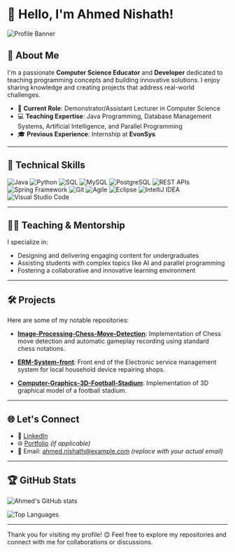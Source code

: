 # 👋 Hello, I'm Ahmed Nishath!

![Profile Banner](https://via.placeholder.com/1200x300.png?text=Welcome+to+My+GitHub+Profile)

## 🚀 About Me
I'm a passionate **Computer Science Educator** and **Developer** dedicated to teaching programming concepts and building innovative solutions. I enjoy sharing knowledge and creating projects that address real-world challenges.

- 🌟 **Current Role**: Demonstrator/Assistant Lecturer in Computer Science
- 💻 **Teaching Expertise**: Java Programming, Database Management Systems, Artificial Intelligence, and Parallel Programming
- 🎓 **Previous Experience**: Internship at **EvonSys**

---

## 💼 Technical Skills

![Java](https://img.shields.io/badge/Java-ED8B00?style=for-the-badge&logo=java&logoColor=white)
![Python](https://img.shields.io/badge/Python-3776AB?style=for-the-badge&logo=python&logoColor=white)
![SQL](https://img.shields.io/badge/SQL-4479A1?style=for-the-badge&logo=postgresql&logoColor=white)
![MySQL](https://img.shields.io/badge/MySQL-4479A1?style=for-the-badge&logo=mysql&logoColor=white)
![PostgreSQL](https://img.shields.io/badge/PostgreSQL-336791?style=for-the-badge&logo=postgresql&logoColor=white)
![REST APIs](https://img.shields.io/badge/REST-02569B?style=for-the-badge&logo=rest&logoColor=white)
![Spring Framework](https://img.shields.io/badge/Spring-6DB33F?style=for-the-badge&logo=spring&logoColor=white)
![Git](https://img.shields.io/badge/Git-F05032?style=for-the-badge&logo=git&logoColor=white)
![Agile](https://img.shields.io/badge/Agile-0078D7?style=for-the-badge&logo=agile&logoColor=white)
![Eclipse](https://img.shields.io/badge/Eclipse-2C2255?style=for-the-badge&logo=eclipse&logoColor=white)
![IntelliJ IDEA](https://img.shields.io/badge/IntelliJ_IDEA-000000?style=for-the-badge&logo=intellij-idea&logoColor=white)
![Visual Studio Code](https://img.shields.io/badge/VS_Code-007ACC?style=for-the-badge&logo=visual-studio-code&logoColor=white)

---

## 🧑‍🏫 Teaching & Mentorship
I specialize in:
- Designing and delivering engaging content for undergraduates
- Assisting students with complex topics like AI and parallel programming
- Fostering a collaborative and innovative learning environment

---

## 🛠️ Projects
Here are some of my notable repositories:

- [**Image-Processing-Chess-Move-Detection**](https://github.com/Ahmed-Nishath/Image-Processing-Chess-Move-Detection): Implementation of Chess move detection and automatic gameplay recording using standard chess notations.

- [**ERM-System-front**](https://github.com/Ahmed-Nishath/ERM-System-front): Front end of the Electronic service management system for local household device repairing shops.

- [**Computer-Graphics-3D-Football-Stadium**](https://github.com/Ahmed-Nishath/Computer-Graphics-3D-Football-Stadium): Implementation of 3D graphical model of a football stadium.

---

## 🌐 Let's Connect
- 💼 [LinkedIn](https://www.linkedin.com/in/ahmed-nishath)
- 🌐 [Portfolio](https://ahmed-nishath.github.io) *(if applicable)*
- 📧 Email: ahmed.nishath@example.com *(replace with your actual email)*

---

## 🏆 GitHub Stats
![Ahmed's GitHub stats](https://github-readme-stats.vercel.app/api?username=Ahmed-Nishath&show_icons=true&theme=radical)

![Top Languages](https://github-readme-stats.vercel.app/api/top-langs/?username=Ahmed-Nishath&layout=compact&theme=radical)

---

Thank you for visiting my profile! 😊 Feel free to explore my repositories and connect with me for collaborations or discussions.
